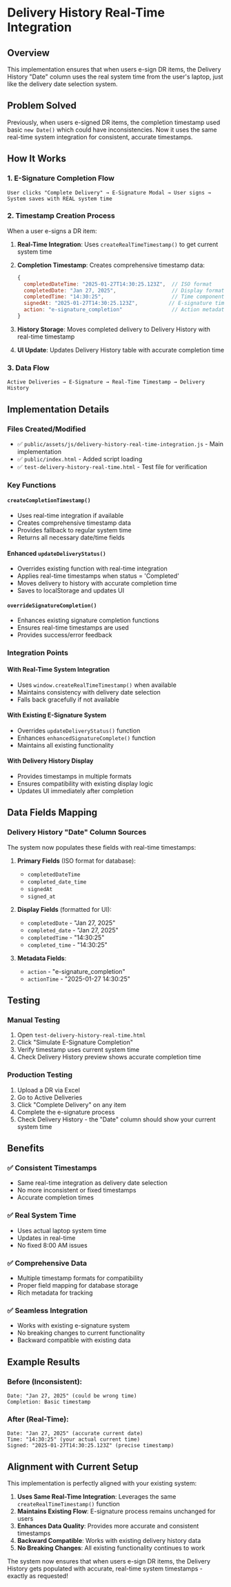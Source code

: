 # Delivery History Real-Time Integration

## Overview
This implementation ensures that when users e-sign DR items, the Delivery History "Date" column uses the real system time from the user's laptop, just like the delivery date selection system.

## Problem Solved
Previously, when users e-signed DR items, the completion timestamp used basic `new Date()` which could have inconsistencies. Now it uses the same real-time system integration for consistent, accurate timestamps.

## How It Works

### 1. E-Signature Completion Flow
```
User clicks "Complete Delivery" → E-Signature Modal → User signs → System saves with REAL system time
```

### 2. Timestamp Creation Process
When a user e-signs a DR item:

1. **Real-Time Integration**: Uses `createRealTimeTimestamp()` to get current system time
2. **Completion Timestamp**: Creates comprehensive timestamp data:
   ```javascript
   {
     completedDateTime: "2025-01-27T14:30:25.123Z",  // ISO format
     completedDate: "Jan 27, 2025",                  // Display format
     completedTime: "14:30:25",                      // Time component
     signedAt: "2025-01-27T14:30:25.123Z",          // E-signature timestamp
     action: "e-signature_completion"                // Action metadata
   }
   ```

3. **History Storage**: Moves completed delivery to Delivery History with real-time timestamp
4. **UI Update**: Updates Delivery History table with accurate completion time

### 3. Data Flow
```
Active Deliveries → E-Signature → Real-Time Timestamp → Delivery History
```

## Implementation Details

### Files Created/Modified
- ✅ `public/assets/js/delivery-history-real-time-integration.js` - Main implementation
- ✅ `public/index.html` - Added script loading
- ✅ `test-delivery-history-real-time.html` - Test file for verification

### Key Functions

#### `createCompletionTimestamp()`
- Uses real-time integration if available
- Creates comprehensive timestamp data
- Provides fallback to regular system time
- Returns all necessary date/time fields

#### Enhanced `updateDeliveryStatus()`
- Overrides existing function with real-time integration
- Applies real-time timestamps when status = 'Completed'
- Moves delivery to history with accurate completion time
- Saves to localStorage and updates UI

#### `overrideSignatureCompletion()`
- Enhances existing signature completion functions
- Ensures real-time timestamps are used
- Provides success/error feedback

### Integration Points

#### With Real-Time System Integration
- Uses `window.createRealTimeTimestamp()` when available
- Maintains consistency with delivery date selection
- Falls back gracefully if not available

#### With Existing E-Signature System
- Overrides `updateDeliveryStatus()` function
- Enhances `enhancedSignatureComplete()` function
- Maintains all existing functionality

#### With Delivery History Display
- Provides timestamps in multiple formats
- Ensures compatibility with existing display logic
- Updates UI immediately after completion

## Data Fields Mapping

### Delivery History "Date" Column Sources
The system now populates these fields with real-time timestamps:

1. **Primary Fields** (ISO format for database):
   - `completedDateTime`
   - `completed_date_time`
   - `signedAt`
   - `signed_at`

2. **Display Fields** (formatted for UI):
   - `completedDate` - "Jan 27, 2025"
   - `completed_date` - "Jan 27, 2025"
   - `completedTime` - "14:30:25"
   - `completed_time` - "14:30:25"

3. **Metadata Fields**:
   - `action` - "e-signature_completion"
   - `actionTime` - "2025-01-27 14:30:25"

## Testing

### Manual Testing
1. Open `test-delivery-history-real-time.html`
2. Click "Simulate E-Signature Completion"
3. Verify timestamp uses current system time
4. Check Delivery History preview shows accurate completion time

### Production Testing
1. Upload a DR via Excel
2. Go to Active Deliveries
3. Click "Complete Delivery" on any item
4. Complete the e-signature process
5. Check Delivery History - the "Date" column should show your current system time

## Benefits

### ✅ Consistent Timestamps
- Same real-time integration as delivery date selection
- No more inconsistent or fixed timestamps
- Accurate completion times

### ✅ Real System Time
- Uses actual laptop system time
- Updates in real-time
- No fixed 8:00 AM issues

### ✅ Comprehensive Data
- Multiple timestamp formats for compatibility
- Proper field mapping for database storage
- Rich metadata for tracking

### ✅ Seamless Integration
- Works with existing e-signature system
- No breaking changes to current functionality
- Backward compatible with existing data

## Example Results

### Before (Inconsistent):
```
Date: "Jan 27, 2025" (could be wrong time)
Completion: Basic timestamp
```

### After (Real-Time):
```
Date: "Jan 27, 2025" (accurate current date)
Time: "14:30:25" (your actual current time)
Signed: "2025-01-27T14:30:25.123Z" (precise timestamp)
```

## Alignment with Current Setup

This implementation is perfectly aligned with your existing system:

1. **Uses Same Real-Time Integration**: Leverages the same `createRealTimeTimestamp()` function
2. **Maintains Existing Flow**: E-signature process remains unchanged for users
3. **Enhances Data Quality**: Provides more accurate and consistent timestamps
4. **Backward Compatible**: Works with existing delivery history data
5. **No Breaking Changes**: All existing functionality continues to work

The system now ensures that when users e-sign DR items, the Delivery History gets populated with accurate, real-time system timestamps - exactly as requested!